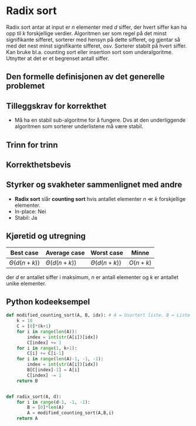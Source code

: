 # Radix sort
<!-- ![D4] Forstå Radix-Sort, og hvorfor den trenger en stabil subrutine -->

<!--
1. Kjenne den formelle definisjonen av det generelle problemet den løser
2. Kjenne til eventuelle tilleggskrav den stiller for å være korrekt
3. Vite hvordan den oppfører seg; kunne utføre algoritmen, trinn for trinn!
4. Forstå korrekthetsbeviset; hvordan og hvorfor virker algoritmen egentlig?
5. Kjenne til eventuelle styrker eller svakheter, sammenlignet med andre
6. Kjenne kjøretidene under ulike omstendigheter, og forstå utregningen
-->

Radix sort antar at input er $n$ elementer med $d$ siffer, der hvert siffer kan ha opp til $k$ forskjellige verdier. Algoritmen ser som regel på det minst signifikante sifferet, sorterer med hensyn på dette sifferet, og gjentar så med det nest minst signifikante sifferet, osv. Sorterer stabilt på hvert siffer. Kan bruke bl.a. counting sort eller insertion sort som underalgoritme. Utnytter at det er et begrenset antall siffer.

## Den formelle definisjonen av det generelle problemet
<!-- Et problem er relasjonen mellom input og output -->

## Tilleggskrav for korrekthet
<!-- Korrekhet: algoritmer virker, gir det svaret den skal -->
<!-- Eks: Binary search må ha en sortert liste -->

- Må ha en stabil sub-algoritme for å fungere. Dvs at den underliggende algoritmen som sorterer underlistene må være stabil.

## Trinn for trinn
<!-- Pseudokode med forklaring -->

## Korrekthetsbevis
<!-- TBA -->

## Styrker og svakheter sammenlignet med andre

- **Radix sort** slår **counting sort** hvis antallet elementer $n \ll k$ forskjellige elementer.
- In-place: Nei
- Stabil: Ja

## Kjøretid og utregning
<!-- Under ulike omstendigheter -->

Best case | Average case | Worst case | Minne
---------|----------|---------|---------
$\Theta(d(n+k))$ | $\Theta(d(n+k))$ | $\Theta(d(n+k))$ | $O(n+k)$

der $d$ er antallet siffer i maksimum, $n$ er antall elementer og $k$ er antallet unike elementer.

## Python kodeeksempel

```python
def modified_counting_sort(A, B, idx): # A = Usortert liste. B = Liste hvor resultatet skal puttes. idx = indeksen som sorteringen skal basere seg på
    k = 10
    C = [0]*(k+1)
    for i in range(len(A)):
        index = int(str(A[i])[idx])
        C[index] += 1
    for i in range(1, k+1):
        C[i] += C[i-1]
    for i in range(len(A)-1, -1, -1):
        index = int(str(A[i])[idx])
        B[C[index]-1] = A[i]
        C[index] -= 1
    return B


def radix_sort(A, d):
    for i in range(d-1, -1, -1):
        B = [0]*len(A)
        A = modified_counting_sort(A,B,i)
    return A
```
